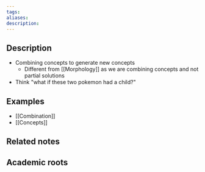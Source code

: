 ```yaml
---
tags: 
aliases: 
description:
---
```


## Description
- Combining concepts to generate new concepts
	- Different from [[Morphology]] as we are combining concepts and not partial solutions
- Think "what if these two pokemon had a child?"

## Examples 
- [[Combination]]
- [[Concepts]]

## Related notes 


## Academic roots
